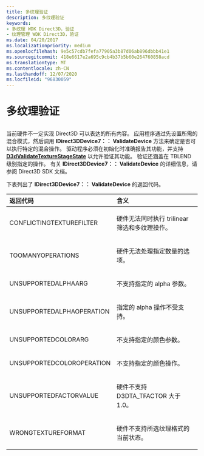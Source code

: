 ```yaml
---
title: 多纹理验证
description: 多纹理验证
keywords:
- 多纹理 WDK Direct3D，验证
- 纹理管理 WDK Direct3D，验证
ms.date: 04/20/2017
ms.localizationpriority: medium
ms.openlocfilehash: 9e5c57cdb7fefa77905a3b87d06ab896dbbb41e1
ms.sourcegitcommit: 418e6617e2a695c9cb4b37b5b60e264760858acd
ms.translationtype: MT
ms.contentlocale: zh-CN
ms.lasthandoff: 12/07/2020
ms.locfileid: "96830059"
---
```

# <a name="multiple-texture-validation"></a>多纹理验证


## <span id="ddk_multiple_texture_validation_gg"></span><span id="DDK_MULTIPLE_TEXTURE_VALIDATION_GG"></span>


当前硬件不一定实现 Direct3D 可以表达的所有内容。 应用程序通过先设置所需的混合模式，然后调用 **IDirect3DDevice7：： ValidateDevice** 方法来确定是否可以执行特定的混合操作。 驱动程序必须在初始化时准确报告其功能，并支持 [**D3dValidateTextureStageState**](/windows-hardware/drivers/ddi/d3dhal/nc-d3dhal-lpd3dhal_validatetexturestagestatecb) 以允许验证其功能。 验证还涵盖在 TBLEND 级别指定的操作。 有关 **IDirect3DDevice7：： ValidateDevice** 的详细信息，请参阅 Direct3D SDK 文档。

下表列出了 **IDirect3DDevice7：： ValidateDevice** 的返回代码。

<table>
<colgroup>
<col width="50%" />
<col width="50%" />
</colgroup>
<thead>
<tr class="header">
<th align="left">返回代码</th>
<th align="left">含义</th>
</tr>
</thead>
<tbody>
<tr class="odd">
<td align="left"><p>CONFLICTINGTEXTUREFILTER</p></td>
<td align="left"><p>硬件无法同时执行 trilinear 筛选和多纹理操作。</p></td>
</tr>
<tr class="even">
<td align="left"><p>TOOMANYOPERATIONS</p></td>
<td align="left"><p>硬件无法处理指定数量的选项。</p></td>
</tr>
<tr class="odd">
<td align="left"><p>UNSUPPORTEDALPHAARG</p></td>
<td align="left"><p>不支持指定的 alpha 参数。</p></td>
</tr>
<tr class="even">
<td align="left"><p>UNSUPPORTEDALPHAOPERATION</p></td>
<td align="left"><p>指定的 alpha 操作不受支持。</p></td>
</tr>
<tr class="odd">
<td align="left"><p>UNSUPPORTEDCOLORARG</p></td>
<td align="left"><p>不支持指定的颜色参数。</p></td>
</tr>
<tr class="even">
<td align="left"><p>UNSUPPORTEDCOLOROPERATION</p></td>
<td align="left"><p>不支持指定的颜色操作。</p></td>
</tr>
<tr class="odd">
<td align="left"><p>UNSUPPORTEDFACTORVALUE</p></td>
<td align="left"><p>硬件不支持 D3DTA_TFACTOR 大于1.0。</p></td>
</tr>
<tr class="even">
<td align="left"><p>WRONGTEXTUREFORMAT</p></td>
<td align="left"><p>硬件不支持所选纹理格式的当前状态。</p></td>
</tr>
</tbody>
</table>

 

 


